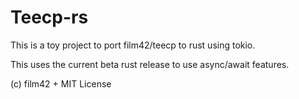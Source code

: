 Teecp-rs
========

This is a toy project to port film42/teecp to rust using tokio.

This uses the current beta rust release to use async/await features.

(c) film42 + MIT License
